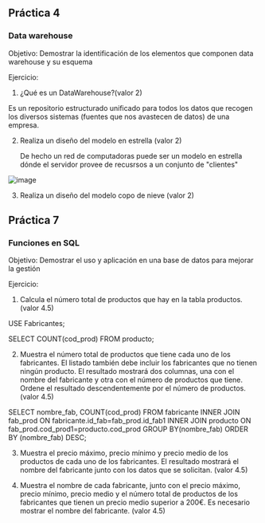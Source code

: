 
## Práctica 4
### Data warehouse

Objetivo: Demostrar la identificación de los elementos que componen data warehouse y
su esquema

Ejercicio:

1. ¿Qué es un DataWarehouse?(valor 2)

  Es un repositorio estructurado unificado para todos los datos que recogen los diversos sistemas (fuentes que nos avastecen de datos) de una empresa.

2. Realiza un diseño del modelo en estrella (valor 2)

    De hecho un red de computadoras puede ser un modelo en estrella dónde el servidor provee de recusrsos a un conjunto de "clientes"

![image](https://user-images.githubusercontent.com/101203503/177344476-eec03c68-30a8-4e3a-86f8-47cd7cb28c7a.png)




3. Realiza un diseño del modelo copo de nieve (valor 2)


## Práctica 7
### Funciones en SQL
Objetivo: Demostrar el uso y aplicación en una base de datos para mejorar la gestión

Ejercicio:

1. Calcula el número total de productos que hay en la tabla productos. (valor 4.5)

USE Fabricantes;

SELECT COUNT(cod_prod)
FROM producto;

2. Muestra el número total de productos que tiene cada uno de los fabricantes. El listado
también debe incluir los fabricantes que no tienen ningún producto. El resultado
mostrará dos columnas, una con el nombre del fabricante y otra con el número de
productos que tiene. Ordene el resultado descendentemente por el número de
productos. (valor 4.5)

SELECT nombre_fab, COUNT(cod_prod)
FROM fabricante
INNER JOIN fab_prod ON fabricante.id_fab=fab_prod.id_fab1
INNER JOIN producto ON fab_prod.cod_prod1=producto.cod_prod
GROUP BY(nombre_fab)
ORDER BY (nombre_fab) DESC;


3. Muestra el precio máximo, precio mínimo y precio medio de los productos de cada
uno de los fabricantes. El resultado mostrará el nombre del fabricante junto con los
datos que se solicitan. (valor 4.5)

4. Muestra el nombre de cada fabricante, junto con el precio máximo, precio mínimo,
precio medio y el número total de productos de los fabricantes que tienen un precio
medio superior a 200€. Es necesario mostrar el nombre del fabricante. (valor 4.5)


